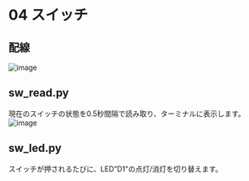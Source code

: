 # 04 スイッチ

## 配線

![image](https://bit-trade-one.co.jp/wp/wp-content/uploads/2020/04/sw)

## sw_read.py

現在のスイッチの状態を0.5秒間隔で読み取り、ターミナルに表示します。  
![image](https://bit-trade-one.co.jp/wp/wp-content/uploads/2020/04/sw_read)

## sw_led.py

スイッチが押されるたびに、LED”D1”の点灯/消灯を切り替えます。
